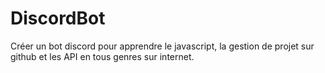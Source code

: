 # DiscordBot
Créer un bot discord pour apprendre le javascript, la gestion de projet sur github et les API en tous genres sur internet.
